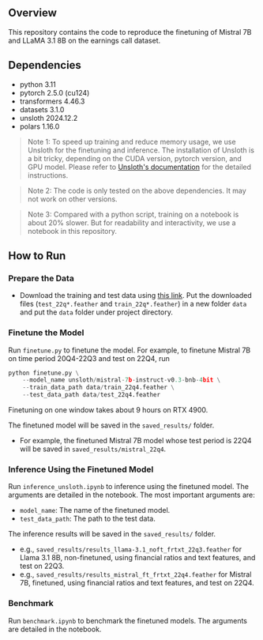 ## Overview
This repository contains the code to reproduce the finetuning of Mistral 7B and LLaMA 3.1 8B on the earnings call dataset.

## Dependencies
- python 3.11
- pytorch 2.5.0 (cu124)
- transformers 4.46.3
- datasets 3.1.0
- unsloth 2024.12.2
- polars 1.16.0

> Note 1: To speed up training and reduce memory usage, we use Unsloth for the finetuning and inference. The installation of Unsloth is a bit tricky, depending on the CUDA version, pytorch version, and GPU model. Please refer to [Unsloth's documentation](https://github.com/unslothai/unsloth) for the detailed instructions.

> Note 2: The code is only tested on the above dependencies. It may not work on other versions.

> Note 3: Compared with a python script, training on a notebook is about 20% slower. But for readability and interactivity, we use a notebook in this repository.

## How to Run
### Prepare the Data
- Download the training and test data using [this link](https://1drv.ms/f/s!AqUu9ylMgqcDg4LCHRr6-KiTv4GoCOc?e=xsoL1f). Put the downloaded files (`test_22q*.feather` and `train_22q*.feather`) in a new folder `data` and put the `data` folder under project directory.

### Finetune the Model
Run `finetune.py` to finetune the model. For example, to finetune Mistral 7B on time period 20Q4-22Q3 and test on 22Q4, run
```python
python finetune.py \
    --model_name unsloth/mistral-7b-instruct-v0.3-bnb-4bit \
    --train_data_path data/train_22q4.feather \
    --test_data_path data/test_22q4.feather
```

Finetuning on one window takes about 9 hours on RTX 4900.

The finetuned model will be saved in the `saved_results/` folder.
- For example, the finetuned Mistral 7B model whose test period is 22Q4 will be saved in `saved_results/mistral_22q4`.

### Inference Using the Finetuned Model
Run `inference_unsloth.ipynb` to inference using the finetuned model. The arguments are detailed in the notebook. The most important arguments are:
- `model_name`: The name of the finetuned model.
- `test_data_path`: The path to the test data.

The inference results will be saved in the `saved_results/` folder.
- e.g., `saved_results/results_llama-3.1_noft_frtxt_22q3.feather` for Llama 3.1 8B, non-finetuned, using financial ratios and text features, and test on 22Q3.
- e.g., `saved_results/results_mistral_ft_frtxt_22q4.feather` for Mistral 7B, finetuned, using financial ratios and text features, and test on 22Q4.

### Benchmark
Run `benchmark.ipynb` to benchmark the finetuned models. The arguments are detailed in the notebook.


